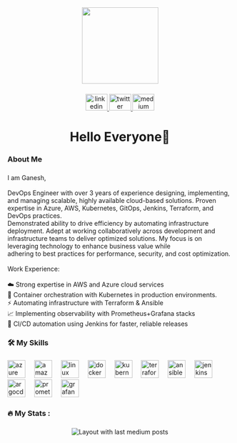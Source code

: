 <div align="center">
  <img height="171" src="https://user-images.githubusercontent.com/74038190/212750672-2f3f2b50-c84f-4ed8-a60a-849ae69ff9df.gif"  />
</div>

###

<div align="center">
  <a href="https://www.linkedin.com/in/ganeshkumarreddy/" target="_blank">
    <img src="https://raw.githubusercontent.com/maurodesouza/profile-readme-generator/master/src/assets/icons/social/linkedin/default.svg" width="49" height="37" alt="linkedin logo"  />
  </a>
  <a href="https://x.com/ganeshk8y" target="_blank">
    <img src="https://raw.githubusercontent.com/maurodesouza/profile-readme-generator/master/src/assets/icons/social/twitter/default.svg" width="49" height="37" alt="twitter logo"  />
  </a>
  <a href="https://medium.com/@ganeshkumarreddy54" target="_blank">
    <img src="https://raw.githubusercontent.com/maurodesouza/profile-readme-generator/master/src/assets/icons/social/medium/default.svg" width="49" height="37" alt="medium logo"  />
  </a>
</div>

###

<h1 align="center">Hello Everyone👋</h1>

###

<h3 align="left">About Me</h3>

###

<p align="left">I am Ganesh, <br><br>DevOps Engineer with over 3 years of experience designing, implementing, and managing scalable, highly available cloud-based solutions. Proven expertise in Azure, AWS, Kubernetes, GitOps, Jenkins, Terraform, and DevOps practices. <br>Demonstrated ability to drive efficiency by automating infrastructure deployment. Adept at working collaboratively across development and infrastructure teams to deliver optimized solutions. My focus is on leveraging technology to enhance business value while<br>adhering to best practices for performance, security, and cost optimization.<br><br>Work Experience:<br><br>☁️ Strong expertise in AWS and Azure cloud services<br>🐳 Container orchestration with Kubernetes in production environments.<br>⚡ Automating infrastructure with Terraform & Ansible<br>📈 Implementing observability with Prometheus+Grafana stacks<br>🚀 CI/CD automation using Jenkins for faster, reliable releases</p>

###

<h3 align="left">🛠 My Skills</h3>

###

<div align="left">
  <img src="https://skillicons.dev/icons?i=azure" height="40" alt="azure logo"  />
  <img width="12" />
  <img src="https://skillicons.dev/icons?i=aws" height="40" alt="amazonwebservices logo"  />
  <img width="12" />
  <img src="https://skillicons.dev/icons?i=linux" height="40" alt="linux logo"  />
  <img width="12" />
  <img src="https://skillicons.dev/icons?i=docker" height="40" alt="docker logo"  />
  <img width="12" />
  <img src="https://skillicons.dev/icons?i=kubernetes" height="40" alt="kubernetes logo"  />
  <img width="12" />
  <img src="https://cdn.simpleicons.org/terraform/7B42BC" height="40" alt="terraform logo"  />
  <img width="12" />
  <img src="https://skillicons.dev/icons?i=ansible" height="40" alt="ansible logo"  />
  <img width="12" />
  <img src="https://skillicons.dev/icons?i=jenkins" height="40" alt="jenkins logo"  />
  <img width="12" />
  <img src="https://cdn.jsdelivr.net/gh/devicons/devicon/icons/argocd/argocd-original.svg" height="40" alt="argocd logo"  />
  <img width="12" />
  <img src="https://skillicons.dev/icons?i=prometheus" height="40" alt="prometheus logo"  />
  <img width="12" />
  <img src="https://skillicons.dev/icons?i=grafana" height="40" alt="grafana logo"  />
</div>

###

<h3 align="left">🔥   My Stats :</h3>

###

<div align="center">
  <img src="https://github-read-medium-git-main.pahlevikun.vercel.app/latest?limit=4&username=ganeshkumarreddy54&theme=dark" alt="Layout with last medium posts"  />
</div>

###
